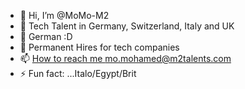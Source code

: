 - 👋 Hi, I’m @MoMo-M2
- 👀 Tech Talent in Germany, Switzerland, Italy and UK 
- 🌱 German :D
- 💞️ Permanent Hires for tech companies
- 📫 [How to reach me mo.mohamed@m2talents.com](https://www.linkedin.com/in/mohamed-mohamed/)
- ⚡ Fun fact: ...Italo/Egypt/Brit

<!---
MoMo-M2/MoMo-M2 is a ✨ special ✨ repository because its `README.md` (this file) appears on your GitHub profile.
You can click the Preview link to take a look at your changes.
--->
